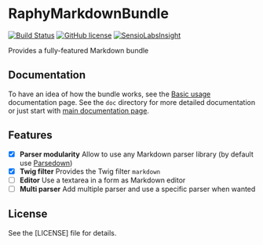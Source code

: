 # RaphyMarkdownBundle

[![Build Status](https://img.shields.io/travis/Raphy/RaphyMarkdownBundle.svg)](https://travis-ci.org/Raphy/RaphyMarkdownBundle)
[![GitHub license](https://img.shields.io/github/license/Raphy/RaphyMarkdownBundle.svg)](LICENSE)
[![SensioLabsInsight](https://insight.sensiolabs.com/projects/b675534d-9c5c-490a-aefa-492a48ca4e16/mini.png)](https://insight.sensiolabs.com/projects/b675534d-9c5c-490a-aefa-492a48ca4e16)

Provides a fully-featured Markdown bundle

## Documentation

To have an idea of how the bundle works, see the [Basic usage](Resources/doc/basic-usage.md) documentation page.
See the `doc` directory for more detailed documentation or just start with [main documentation page](Resources/doc/index.md).

## Features

- [X] **Parser modularity** Allow to use any Markdown parser library (by default use [Parsedown](https://github.com/erusev/parsedown))
- [x] **Twig filter** Provides the Twig filter `markdown`
- [ ] **Editor** Use a textarea in a form as Markdown editor
- [ ] **Multi parser** Add multiple parser and use a specific parser when wanted

## License

See the [LICENSE] file for details.